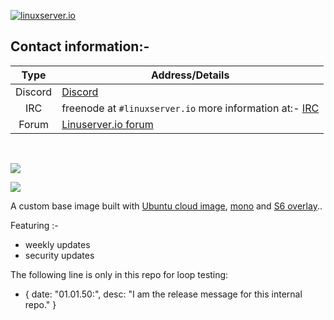 <!-- DO NOT EDIT THIS FILE MANUALLY  -->
<!-- Please read the https://github.com/linuxserver/docker-baseimage-mono/blob/LTS/.github/CONTRIBUTING.md -->

[linuxserverurl]: https://linuxserver.io
[forumurl]: https://forum.linuxserver.io
[ircurl]: https://www.linuxserver.io/irc/
[appurl]: https://cloud-images.ubuntu.com
[dockerfileurl]: https://github.com/linuxserver/docker-baseimage-ubuntu/blob/master/Dockerfile
[monourl]: https://www.mono-project.com


[![linuxserver.io](https://raw.githubusercontent.com/linuxserver/docker-templates/master/linuxserver.io/img/linuxserver_medium.png?v=4&s=4000)][linuxserverurl]


## Contact information:-

| Type | Address/Details |
| :---: | --- |
| Discord | [Discord](https://discord.gg/YWrKVTn) |
| IRC | freenode at `#linuxserver.io` more information at:- [IRC][ircurl]
| Forum | [Linuserver.io forum][forumurl] |

&nbsp;
&nbsp;


[![](https://raw.githubusercontent.com/linuxserver/docker-templates/master/linuxserver.io/img/Dockerfile-Link-green.png)](https://github.com/linuxserver/docker-baseimage-mono/blob/master/Dockerfile)

[![](https://images.microbadger.com/badges/image/lsiobase/mono.svg)](https://microbadger.com/images/lsiobase/mono "Get your own image badge on microbadger.com")

A custom base image built with [Ubuntu cloud image][appurl], [mono][monourl] and [S6 overlay](https://github.com/just-containers/s6-overlay)..

Featuring :-

 + weekly updates
 + security updates

The following line is only in this repo for loop testing:
- { date: "01.01.50:", desc: "I am the release message for this internal repo." }
